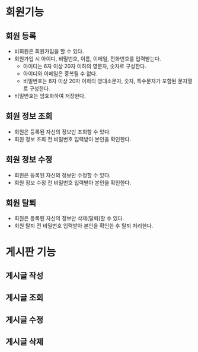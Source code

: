 # 회원기능
## 회원 등록
- 비회원은 회원가입을 할 수 있다. 
- 회원가입 시 아이디, 비밀번호, 이름, 이메일, 전화번호를 입력받는다.
  - 아이디는 6자 이상 20자 이하의 영문자, 숫자로 구성한다.
  - 아이디와 이메일은 중복될 수 없다.
  - 비밀번호는 8자 이상 20자 이하의 영대소문자, 숫자, 특수문자가 포함된 문자열로 구성한다.
- 비밀번호는 암호화하여 저장한다. 


## 회원 정보 조회
- 회원은 등록된 자신의 정보만 조회할 수 있다.
- 회원 정보 조회 전 비밀번호 입력받아 본인을 확인한다.


## 회원 정보 수정
- 회원은 등록된 자신의 정보만 수정할 수 있다.
- 회원 정보 수정 전 비밀번호 입력받아 본인을 확인한다. 

## 회원 탈퇴
- 회원은 등록된 자신의 정보만 삭제(탈퇴)할 수 있다.
- 회원 탈퇴 전 비밀번호 입력받아 본인을 확인한 후 탈퇴 처리한다. 


# 게시판 기능
## 게시글 작성

## 게시글 조회


## 게시글 수정

## 게시글 삭제 

